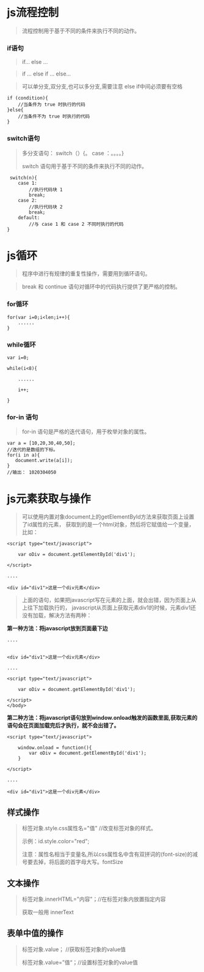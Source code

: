 # js流程控制

> 流程控制用于基于不同的条件来执行不同的动作。

### if语句

>if... else ...

>if ... else if ... else...

> 可以单分支,双分支,也可以多分支,需要注意 else if中间必须要有空格

```
if (condition){
    //当条件为 true 时执行的代码
}else{
    //当条件不为 true 时执行的代码
}
```

### switch语句

> 多分支语句： switch（）{。 case ：。。。。}
>
> switch 语句用于基于不同的条件来执行不同的动作。

```
 switch(n){
    case 1:
        //执行代码块 1
        break;
    case 2:
        //执行代码块 2
        break;
    default:
        //与 case 1 和 case 2 不同时执行的代码
}
```

# js循环

> 程序中进行有规律的重复性操作，需要用到循环语句。

> break 和 continue 语句对循环中的代码执行提供了更严格的控制。

### **for循环**

```
for(var i=0;i<len;i++){
    ......
}
```

### **while循环**

```
var i=0;

while(i<8){

    ......

    i++;

}
```

### for-in 语句

> for-in 语句是严格的迭代语句，用于枚举对象的属性。

```
var a = [10,20,30,40,50];
//迭代的是数组的下标。
for(i in a){
   document.write(a[i]);
}
//输出： 1020304050
```

# js元素获取与操作

> 可以使用内置对象document上的getElementById方法来获取页面上设置了id属性的元素，
获取到的是一个html对象，然后将它赋值给一个变量，比如：

```
<script type="text/javascript">

    var oDiv = document.getElementById('div1');

</script>

....

<div id="div1">这是一个div元素</div>
```

> 上面的语句，如果把javascript写在元素的上面，就会出错，因为页面上从上往下加载执行的，
javascript从页面上获取元素div1的时候，元素div1还没有加载，解决方法有两种：

**第一种方法：将javascript放到页面最下边**

```
....


<div id="div1">这是一个div元素</div>

....

<script type="text/javascript">

    var oDiv = document.getElementById('div1');

</script>
</body>
```

**第二种方法：将javascript语句放到window.onload触发的函数里面,获取元素的语句会在页面加载完后才执行，就不会出错了。**

```
<script type="text/javascript">

    window.onload = function(){
        var oDiv = document.getElementById('div1');
    }

</script>

....

<div id="div1">这是一个div元素</div>
```

## 样式操作

> 标签对象.style.css属性名="值" //改变标签对象的样式。
>
> 示例：id.style.color="red";
>
> 注意：属性名相当于变量名,所以css属性名中含有双拼词的(font-size)的减号要去掉，将后面的首字母大写。fontSize

## 文本操作

> 标签对象.innerHTML="内容"；//在标签对象内放置指定内容
>
> 获取一般用 innerText

## 表单中值的操作

> 标签对象.value； //获取标签对象的value值
>
> 标签对象.value=”值“；//设置标签对象的value值